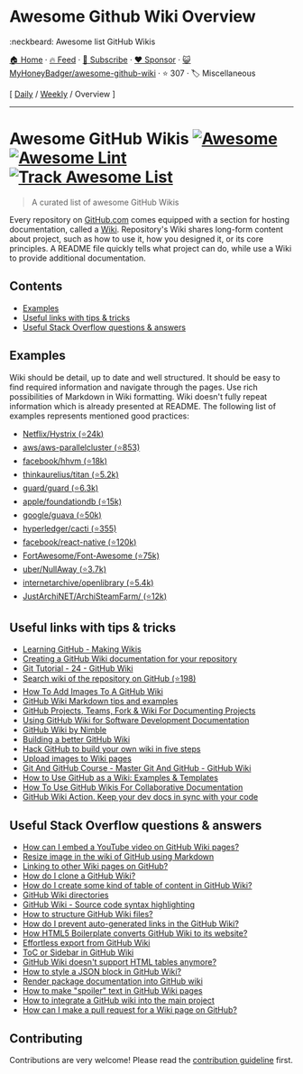 # Awesome Github Wiki Overview

:neckbeard: Awesome list GitHub Wikis

[🏠 Home](/README.md) · [🔥 Feed](https://www.trackawesomelist.com/MyHoneyBadger/awesome-github-wiki/rss.xml) · [📮 Subscribe](https://trackawesomelist.us17.list-manage.com/subscribe?u=d2f0117aa829c83a63ec63c2f&id=36a103854c) · [❤️  Sponsor](https://github.com/sponsors/theowenyoung) · [😺 MyHoneyBadger/awesome-github-wiki](https://github.com/MyHoneyBadger/awesome-github-wiki) · ⭐ 307 · 🏷️ Miscellaneous

[ [Daily](/content/MyHoneyBadger/awesome-github-wiki/README.md) / [Weekly](/content/MyHoneyBadger/awesome-github-wiki/week/README.md) / Overview ]

---

# Awesome GitHub Wikis [![Awesome](https://awesome.re/badge.svg)](https://awesome.re) [![Awesome Lint](https://github.com/MyHoneyBadger/awesome-github-wiki/actions/workflows/action.yml/badge.svg?branch=main)](https://github.com/MyHoneyBadger/awesome-github-wiki/actions/workflows/action.yml?query=branch%3Amain) [![Track Awesome List](https://www.trackawesomelist.com/badge.svg)](https://www.trackawesomelist.com/MyHoneyBadger/awesome-github-wiki/)

> A curated list of awesome GitHub Wikis

Every repository on [GitHub.com](https://github.com/) comes equipped with a section for hosting documentation, called a [Wiki](https://docs.github.com/en/communities/documenting-your-project-with-wikis/about-wikis). Repository's Wiki shares long-form content about project, such as how to use it, how you designed it, or its core principles. A README file quickly tells what project can do, while use a Wiki to provide additional documentation.

## Contents

*   [Examples](#examples)
*   [Useful links with tips & tricks](#useful-links-with-tips--tricks)
*   [Useful Stack Overflow questions & answers](#useful-stack-overflow-questions--answers)

## Examples

Wiki should be detail, up to date and well structured. It should be easy to find required information and navigate through the pages. Use rich possibilities of Markdown in Wiki formatting. Wiki doesn't fully repeat information which is already presented at README. The following list of examples represents mentioned good practices:

*   [Netflix/Hystrix (⭐24k)](https://github.com/Netflix/Hystrix/wiki)
*   [aws/aws-parallelcluster (⭐853)](https://github.com/aws/aws-parallelcluster/wiki)
*   [facebook/hhvm (⭐18k)](https://github.com/facebook/hhvm/wiki)
*   [thinkaurelius/titan (⭐5.2k)](https://github.com/thinkaurelius/titan/wiki)
*   [guard/guard (⭐6.3k)](https://github.com/guard/guard/wiki/Guard-2.10.3-exits-when-Guardfile-is-changed)
*   [apple/foundationdb (⭐15k)](https://github.com/apple/foundationdb/wiki)
*   [google/guava (⭐50k)](https://github.com/google/guava/wiki)
*   [hyperledger/cacti (⭐355)](https://github.com/hyperledger/cacti/wiki)
*   [facebook/react-native (⭐120k)](https://github.com/facebook/react-native/wiki)
*   [FortAwesome/Font-Awesome (⭐75k)](https://github.com/FortAwesome/Font-Awesome/wiki)
*   [uber/NullAway (⭐3.7k)](https://github.com/uber/NullAway/wiki)
*   [internetarchive/openlibrary (⭐5.4k)](https://github.com/internetarchive/openlibrary/wiki)
*   [JustArchiNET/ArchiSteamFarm/ (⭐12k)](https://github.com/JustArchiNET/ArchiSteamFarm/wiki)

## Useful links with tips & tricks

*   [Learning GitHub - Making Wikis](https://www.youtube.com/watch?v=bnMl0d-RcPQ)
*   [Creating a GitHub Wiki documentation for your repository](https://carldesouza.com/creating-a-github-wiki-documentation-for-your-repository/)
*   [Git Tutorial - 24 - GitHub Wiki](https://www.youtube.com/watch?v=4B0XNThjO0E)
*   [Search wiki of the repository on GitHub (⭐198)](https://github.com/linyows/github-wiki-search)
*   [How To Add Images To A GitHub Wiki](http://mikehadlow.blogspot.com/2014/03/how-to-add-images-to-github-wiki.html)
*   [GitHub Wiki Markdown tips and examples](https://medium.com/@apcoyne100/github-wiki-markdown-tips-and-examples-1bab1f0c0d25)
*   [GitHub Projects, Teams, Fork & Wiki For Documenting Projects](https://www.softwaretestinghelp.com/github-projects-teams-fork-wiki)
*   [Using GitHub Wiki for Software Development Documentation](https://sparkbox.com/foundry/github_wiki_tutorial_for_technical_wiki_documentation)
*   [GitHub Wiki by Nimble](https://nimblehq.co/compass/development/documentation/github-wiki/)
*   [Building a better GitHub Wiki](https://bugherd.com/blog/building-a-better-github-wiki/)
*   [Hack GitHub to build your own wiki in five steps](https://ably.com/blog/hacking-github-to-build-your-own-wiki)
*   [Upload images to Wiki pages](https://github.blog/changelog/2022-02-14-upload-images-to-wiki-pages/)
*   [Git And GitHub Course - Master Git And GitHub - GitHub Wiki](https://www.learnvern.com/git-and-github-tutorial/wiki)
*   [How to Use GitHub as a Wiki: Examples & Templates](https://almanac.io/blog/github-wiki-examples-templates)
*   [How To Use GitHub Wikis For Collaborative Documentation](https://labs.inn.org/2014/05/19/applying-git-to-github-wikis/)
*   [GitHub Wiki Action. Keep your dev docs in sync with your code](https://github.com/marketplace/actions/github-wiki-action)

## Useful Stack Overflow questions & answers

*   [How can I embed a YouTube video on GitHub Wiki pages?](https://stackoverflow.com/questions/11804820/how-can-i-embed-a-youtube-video-on-github-wiki-pages)
*   [Resize image in the wiki of GitHub using Markdown](https://stackoverflow.com/questions/24383700/resize-image-in-the-wiki-of-github-using-markdown)
*   [Linking to other Wiki pages on GitHub?](https://stackoverflow.com/questions/6474045/linking-to-other-wiki-pages-on-github)
*   [How do I clone a GitHub Wiki?](https://stackoverflow.com/questions/15080848/how-do-i-clone-a-github-wiki)
*   [How do I create some kind of table of content in GitHub Wiki?](https://stackoverflow.com/questions/18244417/how-do-i-create-some-kind-of-table-of-content-in-github-wiki)
*   [GitHub Wiki directories](https://stackoverflow.com/questions/11088285/github-wiki-directories)
*   [GitHub Wiki - Source code syntax highlighting](https://stackoverflow.com/questions/11505503/github-wiki-source-code-syntax-highlighting)
*   [How to structure GitHub Wiki files?](https://stackoverflow.com/questions/24236829/how-to-structure-github-wiki-files)
*   [How do I prevent auto-generated links in the GitHub Wiki?](https://stackoverflow.com/questions/25706012/how-do-i-prevent-auto-generated-links-in-the-github-wiki)
*   [How HTML5 Boilerplate converts GitHub Wiki to its website?](https://stackoverflow.com/questions/8624865/how-html5-boilerplate-converts-github-wiki-to-its-website)
*   [Effortless export from GitHub Wiki](https://stackoverflow.com/questions/18759738/effortless-export-from-github-wiki)
*   [ToC or Sidebar in GitHub Wiki](https://stackoverflow.com/questions/9239588/toc-or-sidebar-in-github-wiki)
*   [GitHub Wiki doesn't support HTML tables anymore?](https://stackoverflow.com/questions/45657579/github-wiki-doesnt-support-html-tables-anymore)
*   [How to style a JSON block in GitHub Wiki?](https://stackoverflow.com/questions/14901245/how-to-style-a-json-block-in-github-wiki)
*   [Render package documentation into GitHub wiki](https://stackoverflow.com/questions/27451937/render-package-documentation-into-github-wiki)
*   [How to make "spoiler" text in GitHub Wiki pages](https://stackoverflow.com/questions/32814161/how-to-make-spoiler-text-in-github-wiki-pages)
*   [How to integrate a GitHub wiki into the main project](https://stackoverflow.com/questions/6941688/how-to-integrate-a-github-wiki-into-the-main-project)
*   [How can I make a pull request for a Wiki page on GitHub?](https://stackoverflow.com/questions/10642928/how-can-i-make-a-pull-request-for-a-wiki-page-on-github)

## Contributing

Contributions are very welcome! Please read the [contribution guideline](https://github.com/MyHoneyBadger/awesome-github-wiki/blob/main/README.md/contributing.md) first.

